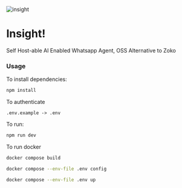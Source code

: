 ![insight](https://github.com/user-attachments/assets/42645a0c-adf7-4c21-8502-2b6979ca01a1)
# Insight!
Self Host-able AI Enabled Whatsapp Agent, OSS Alternative to Zoko


### Usage
To install dependencies:

```bash
npm install
```

To authenticate

```
.env.example -> .env
```

To run:

```bash
npm run dev
```

To run docker

```bash
docker compose build
```

```bash
docker compose --env-file .env config
```

```bash
docker compose --env-file .env up
```
